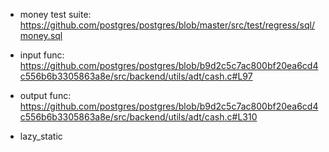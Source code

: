 * money test suite: https://github.com/postgres/postgres/blob/master/src/test/regress/sql/money.sql
* input func: https://github.com/postgres/postgres/blob/b9d2c5c7ac800bf20ea6cd4c556b6b3305863a8e/src/backend/utils/adt/cash.c#L97
* output func: https://github.com/postgres/postgres/blob/b9d2c5c7ac800bf20ea6cd4c556b6b3305863a8e/src/backend/utils/adt/cash.c#L310

* lazy_static

